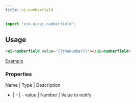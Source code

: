 ```yaml
---
title: ui-numberfield
---
```


```js
import 'xin-ui/ui-numberfield';
```

## Usage

```html
<ui-numberfield value="{{theNumber}}"></ui-numberfield>
```

<a class="ui-button ui-button--colored" href="#!/examples/ui-numberfield">Example</a>

### Properties

Name | Type | Description
- | - | -
value | Number | Value to notify
